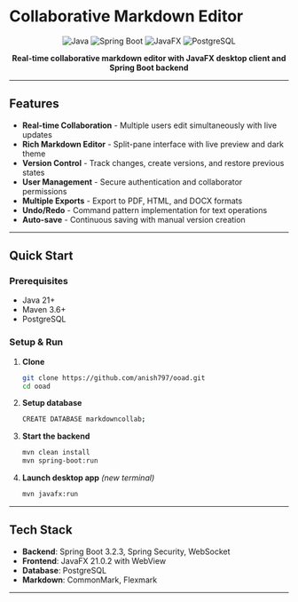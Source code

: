 # Collaborative Markdown Editor

<div align="center">

![Java](https://img.shields.io/badge/Java-21-orange?style=for-the-badge&logo=openjdk&logoColor=white)
![Spring Boot](https://img.shields.io/badge/Spring%20Boot-3.2.3-brightgreen?style=for-the-badge&logo=spring&logoColor=white)
![JavaFX](https://img.shields.io/badge/JavaFX-21.0.2-blue?style=for-the-badge&logo=openjdk&logoColor=white)
![PostgreSQL](https://img.shields.io/badge/PostgreSQL-12+-blue?style=for-the-badge&logo=postgresql&logoColor=white)

**Real-time collaborative markdown editor with JavaFX desktop client and Spring Boot backend**

</div>

---

## Features

- **Real-time Collaboration** - Multiple users edit simultaneously with live updates
- **Rich Markdown Editor** - Split-pane interface with live preview and dark theme
- **Version Control** - Track changes, create versions, and restore previous states
- **User Management** - Secure authentication and collaborator permissions
- **Multiple Exports** - Export to PDF, HTML, and DOCX formats
- **Undo/Redo** - Command pattern implementation for text operations
- **Auto-save** - Continuous saving with manual version creation

---

## Quick Start

### Prerequisites
- Java 21+
- Maven 3.6+
- PostgreSQL
### Setup & Run

1. **Clone**
   ```bash
   git clone https://github.com/anish797/ooad.git
   cd ooad
   ```
   
2. **Setup database**
   ```bash
   CREATE DATABASE markdowncollab;
   ```
3. **Start the backend**
   ```bash
   mvn clean install
   mvn spring-boot:run
   ```

4. **Launch desktop app** *(new terminal)*
   ```bash
   mvn javafx:run
   ```
---

## Tech Stack

- **Backend**: Spring Boot 3.2.3, Spring Security, WebSocket
- **Frontend**: JavaFX 21.0.2 with WebView
- **Database**: PostgreSQL
- **Markdown**: CommonMark, Flexmark

---

</div>

